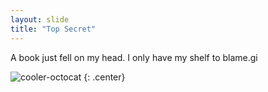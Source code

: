 ```yaml
---
layout: slide
title: "Top Secret"
---
```


A book just fell on my head. I only have my shelf to blame.gi

![cooler-octocat](https://octodex.github.com/images/twenty-percent-cooler-octocat.png)
{: .center}

